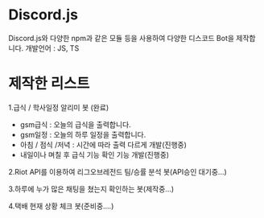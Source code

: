 # Discord.js
Discord.js와 다양한 npm과 같은 모듈 등을 사용하여 다양한 디스코드 Bot을 제작합니다.
개발언어 : JS, TS

# 제작한 리스트
1.급식 / 학사일정 알리미 봇 (완료)
- gsm급식 : 오늘의 급식을 출력합니다.
- gsm일정 : 오늘의 하루 일정을 출력합니다.
- 아침 / 점식 /저녁 : 시간에 따라 출력 다르게 개발(진행중)
- 내일이나 며칠 후 급식 기능 확인 기능 개발(진행중)

2.Riot API를 이용하여 리그오브레전드 팀/승률 분석 봇(API승인 대기중...)

3.하루에 누가 많은 채팅을 쳤는지 확인하는 봇(제작중...)

4.택배 현재 상황 체크 봇(준비중....)

